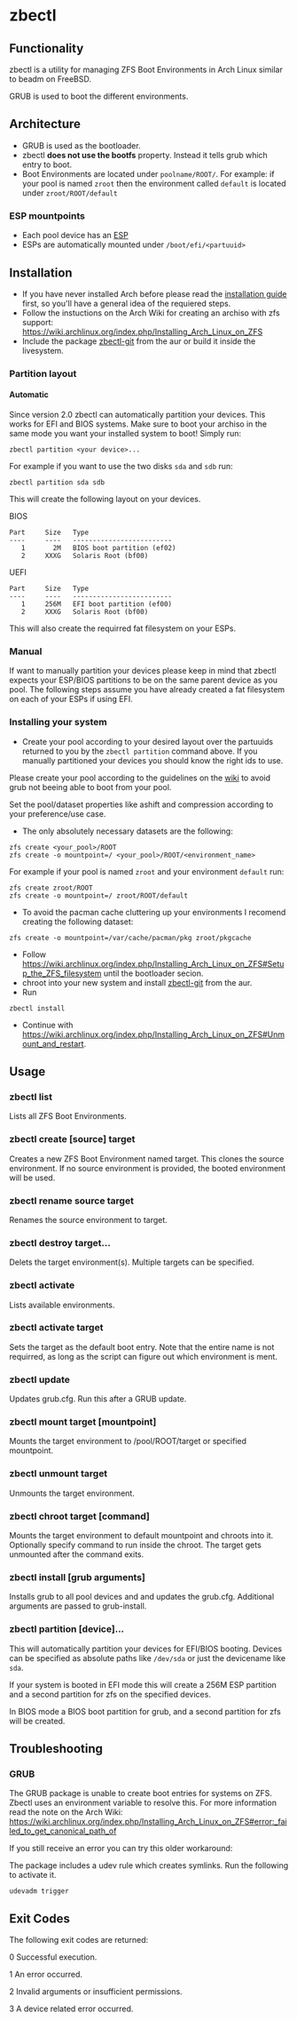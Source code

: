 # zbectl

## Functionality
zbectl is a utility for managing ZFS Boot Environments in Arch Linux similar to beadm on FreeBSD.

GRUB is used to boot the different environments.


## Architecture
* GRUB is used as the bootloader.
* zbectl __does not use the bootfs__ property. Instead it tells grub which entry to boot.
* Boot Environments are located under `poolname/ROOT/`.
For example: if your pool is named `zroot` then the environment called `default` is located under `zroot/ROOT/default`
### ESP mountpoints
* Each pool device has an [ESP](https://wiki.archlinux.org/index.php/EFI_system_partition)
* ESPs are automatically mounted under `/boot/efi/<partuuid>`

## Installation
- If you have never installed Arch before please read the [installation guide](https://wiki.archlinux.org/index.php/installation_guide) first, so you'll have a general idea of the requiered steps.
- Follow the instuctions on the Arch Wiki for creating an archiso with zfs support: <https://wiki.archlinux.org/index.php/Installing_Arch_Linux_on_ZFS>
- Include the package [zbectl-git](https://aur.archlinux.org/packages/zbectl-git/) from the aur or build it inside the livesystem.

### Partition layout
#### Automatic
Since version 2.0 zbectl can automatically partition your devices.
This works for EFI and BIOS systems. Make sure to boot your archiso in the same mode you want your installed system to boot! Simply run:

    zbectl partition <your device>...
For example if you want to use the two disks `sda` and `sdb` run:

    zbectl partition sda sdb

This will create the following layout on your devices.

BIOS
```
Part     Size   Type
----     ----   -------------------------
   1       2M   BIOS boot partition (ef02)
   2     XXXG   Solaris Root (bf00)
```
UEFI
```
Part     Size   Type
----     ----   -------------------------
   1     256M   EFI boot partition (ef00)
   2     XXXG   Solaris Root (bf00)
```
This will also create the requirred fat filesystem on your ESPs.

### Manual
If want to manually partition your devices please keep in mind that zbectl expects your ESP/BIOS partitions to be on the same parent device as you pool. The following steps assume you have already created a fat filesystem on each of your ESPs if using EFI.

### Installing your system
- Create your pool according to your desired layout over the partuuids returned to you by the `zbectl partition` command above. If you manually partitioned your devices you should know the right ids to use.

Please create your pool according to the guidelines on the [wiki](https://wiki.archlinux.org/index.php/ZFS#GRUB-compatible_pool_creation) to avoid grub not beeing able to boot from your pool.

Set the pool/dataset properties like ashift and compression according to your preference/use case.

- The only absolutely necessary datasets are the following:
```
zfs create <your_pool>/ROOT
zfs create -o mountpoint=/ <your_pool>/ROOT/<environment_name>
```
For example if your pool is named `zroot` and your environment `default` run:
```
zfs create zroot/ROOT
zfs create -o mountpoint=/ zroot/ROOT/default
```
- To avoid the pacman cache cluttering up your environments I recomend creating the following dataset:
```
zfs create -o mountpoint=/var/cache/pacman/pkg zroot/pkgcache
```
- Follow <https://wiki.archlinux.org/index.php/Installing_Arch_Linux_on_ZFS#Setup_the_ZFS_filesystem> until the bootloader secion.
- chroot into your new system and install [zbectl-git](https://aur.archlinux.org/packages/zbectl-git) from the aur.
- Run
```
zbectl install
```
- Continue with <https://wiki.archlinux.org/index.php/Installing_Arch_Linux_on_ZFS#Unmount_and_restart>.

## Usage
### zbectl list
Lists all ZFS Boot Environments.

### zbectl create [source] target
Creates a new ZFS Boot Environment named target. This clones the source environment. If no source environment is provided, the booted environment will be used.

### zbectl rename source target
Renames the source environment to target.

### zbectl destroy target...
Delets the target environment(s). Multiple targets can be specified.

### zbectl activate
Lists available environments.

### zbectl activate target
Sets the target as the default boot entry. Note that the entire name is not requirred, as long as the script can figure out which environment is ment.

### zbectl update
Updates grub.cfg. Run this after a GRUB update.

### zbectl mount target [mountpoint]
Mounts the target environment to /pool/ROOT/target or specified mountpoint.

### zbectl unmount target
Unmounts the target environment.

### zbectl chroot target [command]
Mounts the target environment to default mountpoint and chroots into it.
Optionally specify command to run inside the chroot. The target gets unmounted after the command exits.

### zbectl install [grub arguments]
Installs grub to all pool devices and and updates the grub.cfg. Additional arguments are passed to grub-install.

### zbectl partition [device]...
This will automatically partition your devices for EFI/BIOS booting.
Devices can be specified as absolute paths like `/dev/sda` or just the devicename like `sda`.

If your system is booted in EFI mode this will create a 256M ESP partition and a second partition for zfs on the specified devices.

In BIOS mode a BIOS boot partition for grub, and a second partition for zfs will be created.

## Troubleshooting
### GRUB
The GRUB package is unable to create boot entries for systems on ZFS. Zbectl uses an environment variable to resolve this.
For more information read the note on the Arch Wiki:
<https://wiki.archlinux.org/index.php/Installing_Arch_Linux_on_ZFS#error:_failed_to_get_canonical_path_of>

If you still receive an error you can try this older workaround:

The package includes a udev rule which creates symlinks. Run the following to activate it.

    udevadm trigger

## Exit Codes
The following exit codes are returned:

0   Successful execution.

1   An error occurred.

2   Invalid arguments or insufficient permissions.

3   A device related error occurred.
